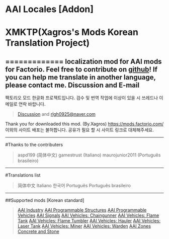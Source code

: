 # AAI Locales [Addon]
# XMKTP(Xagros's Mods Korean Translation Project)
=============
localization mod for AAI mods for Factorio. Feel free to contribute on [github](https://github.com/GimoXagros/aai-locales)!
If you can help me translate in another language, please contact me. Discussion and E-mail
-------------
팩토리오 모드 한글화 프로젝트입니다. 검수 및 번역 작업에 이상이 있을 시 쓰레드나 이메일로 연락 바랍니다.
>[Discussion](https://mods.factorio.com/mods/Xagros/aai-locales/discussion) and rlgh0925@naver.com

Thank you for downloaded this mod. (By.Xagros)
https://mods.factorio.com/ 이외의 사이트 배포는 불허합니다. 공유가 필요 할 시 사이트 링크로 대체해주세요.

*****

#Thanks to the contributers
>aspd199 (简体中文)
gamestrust (Italiano)
maurojunior2011 (Português brasileiro)

*****

#Translations list
>简体中文
Italiano
한국어
Português
Português brasileiro

*****

##Supported mods [Korean standard]
>[AAI Industry](https://mods.factorio.com/mods/Earendel/aai-industry)
[AAI Programmable Structures](https://mods.factorio.com/mods/Earendel/aai-programmable-structures)
[AAI Programmable Vehicles](https://mods.factorio.com/mods/Earendel/aai-programmable-vehicles)
[AAI Signals](https://mods.factorio.com/mods/Earendel/aai-signals)
[AAI Vehicles: Chaingunner](https://mods.factorio.com/mods/Earendel/aai-vehicles-chaingunner)
[AAI Vehicles: Flame Tank](https://mods.factorio.com/mods/Earendel/aai-vehicles-flame-tank)
[AAI Vehicles: Flame Tumbler](https://mods.factorio.com/mods/Earendel/aai-vehicles-flame-tumbler)
[AAI Vehicles: Hauler](https://mods.factorio.com/mods/Earendel/aai-vehicles-hauler)
[AAI Vehicles: Laser Tank](https://mods.factorio.com/mods/Earendel/aai-vehicles-laser-tank)
[AAI Vehicles: Miner](https://mods.factorio.com/mods/Earendel/aai-vehicles-miner)
[AAI Vehicles: Warden](https://mods.factorio.com/mods/Earendel/aai-vehicles-warden)
[AAI Zones](https://mods.factorio.com/mods/Earendel/aai-zones)
[Concrete and Stone](https://mods.factorio.com/mods/Earendel/concrete-and-stone)